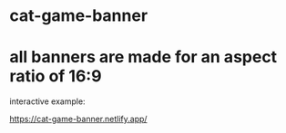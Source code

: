 # cat-game-banner

# all banners are made for an aspect ratio of 16:9

interactive example:

https://cat-game-banner.netlify.app/
